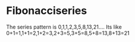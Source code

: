 # Fibonacciseries
The series pattern is 0,1,1,2,3,5,8,13,21.... Its like 0+1=1,1+1=2,1+2=3,2+3=5,3+5=8,5+8=13,8+13=21

